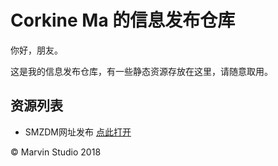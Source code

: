 # Corkine Ma 的信息发布仓库



你好，朋友。

这是我的信息发布仓库，有一些静态资源存放在这里，请随意取用。



## 资源列表

- SMZDM网址发布 [点此打开](/smzdm)



© Marvin Studio 2018
